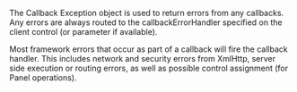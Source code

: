 ﻿The Callback Exception object is used to return errors from any callbacks. Any errors are always routed to the callbackErrorHandler specified on the client control (or parameter if available).

Most framework errors that occur as part of a callback will fire the callback handler. This includes network and security errors from XmlHttp, server side execution or routing errors, as well as possible control assignment (for Panel operations).